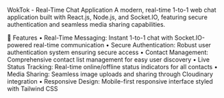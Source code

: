WokTok - Real-Time Chat Application
A modern, real-time 1-to-1 web chat application built with React.js, Node.js, and Socket.IO, featuring secure authentication and seamless media sharing capabilities.

🚀 Features
•	Real-Time Messaging: Instant 1-to-1 chat with Socket.IO-powered real-time communication
•	Secure Authentication: Robust user authentication system ensuring secure access
•	Contact Management: Comprehensive contact list management for easy user discovery
•	Live Status Tracking: Real-time online/offline status indicators for all contacts
•	Media Sharing: Seamless image uploads and sharing through Cloudinary integration
•	Responsive Design: Mobile-first responsive interface styled with Tailwind CSS

